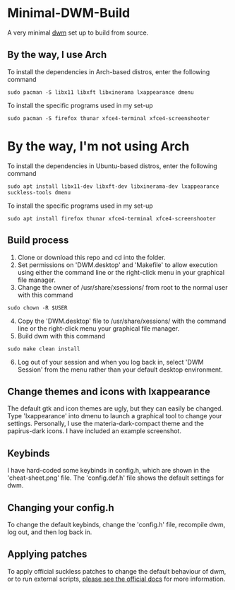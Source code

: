 # Minimal-DWM-Build

A very minimal [dwm](https://dwm.suckless.org/) set up to build from source.

## By the way, I use Arch

To install the dependencies in Arch-based distros, enter the following command

```
sudo pacman -S libx11 libxft libxinerama lxappearance dmenu
```

To install the specific programs used in my set-up

```
sudo pacman -S firefox thunar xfce4-terminal xfce4-screenshooter
```

# By the way, I'm not using Arch

To install the dependencies in Ubuntu-based distros, enter the following command

```
sudo apt install libx11-dev libxft-dev libxinerama-dev lxappearance suckless-tools dmenu
```

To install the specific programs used in my set-up

```
sudo apt install firefox thunar xfce4-terminal xfce4-screenshooter 
```

## Build process

1. Clone or download this repo and cd into the folder.
2. Set permissions on 'DWM.desktop' and 'Makefile' to allow execution using either the command line or the right-click menu in your graphical file manager.
3. Change the owner of /usr/share/xsessions/ from root to the normal user with this command

```
sudo chown -R $USER
```
4. Copy the 'DWM.desktop' file to /usr/share/xessions/ with the command line or the right-click menu your graphical file manager.
5. Build dwm with this command

```
sudo make clean install
```
6. Log out of your session and when you log back in, select 'DWM Session' from the menu rather than your default desktop environment.

## Change themes and icons with lxappearance

The default gtk and icon themes are ugly, but they can easily be changed. Type 'lxappearance' into dmenu to launch a graphical tool to change your settings. Personally, I use the materia-dark-compact theme and the papirus-dark icons. I have included an example screenshot.

## Keybinds

I have hard-coded some keybinds in config.h, which are shown in the 'cheat-sheet.png' file. The 'config.def.h' file shows the default settings for dwm.

## Changing your config.h

To change the default keybinds, change the 'config.h' file, recompile dwm, log out, and then log back in.

## Applying patches

To apply official suckless patches to change the default behaviour of dwm, or to run external scripts, [please see the official docs](https://dwm.suckless.org/patches/) for more information.

